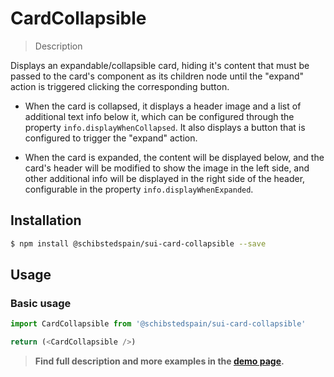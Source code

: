 # CardCollapsible

> Description

<!-- ![](./assets/screenshot.png) -->

Displays an expandable/collapsible card, hiding it's content that must be passed to the card's component as its children node until the "expand" action is triggered clicking the corresponding button.

- When the card is collapsed, it displays a header image and a list of additional text info below it, which can be configured through the property `info.displayWhenCollapsed`. It also displays a button that is configured to trigger the "expand" action.

- When the card is expanded, the content will be displayed below, and the card's header will be modified to show the image in the left side, and other additional info will be displayed in the right side of the header, configurable in the property `info.displayWhenExpanded`.

## Installation

```sh
$ npm install @schibstedspain/sui-card-collapsible --save
```

## Usage

### Basic usage
```js
import CardCollapsible from '@schibstedspain/sui-card-collapsible'

return (<CardCollapsible />)
```


> **Find full description and more examples in the [demo page](#).**
